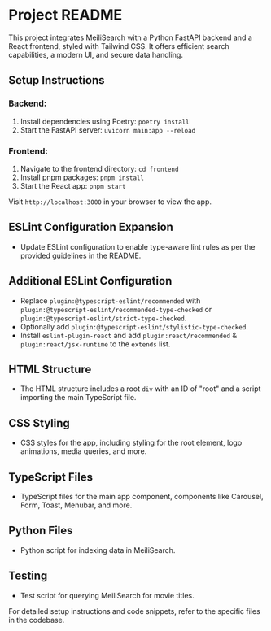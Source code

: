 # Project README

This project integrates MeiliSearch with a Python FastAPI backend and a React frontend, styled with Tailwind CSS. It offers efficient search capabilities, a modern UI, and secure data handling.

## Setup Instructions

### Backend:

1. Install dependencies using Poetry: `poetry install`
2. Start the FastAPI server: `uvicorn main:app --reload`

### Frontend:

1. Navigate to the frontend directory: `cd frontend`
2. Install pnpm packages: `pnpm install`
3. Start the React app: `pnpm start`

Visit `http://localhost:3000` in your browser to view the app.

## ESLint Configuration Expansion

- Update ESLint configuration to enable type-aware lint rules as per the provided guidelines in the README.

## Additional ESLint Configuration

- Replace `plugin:@typescript-eslint/recommended` with `plugin:@typescript-eslint/recommended-type-checked` or `plugin:@typescript-eslint/strict-type-checked`.
- Optionally add `plugin:@typescript-eslint/stylistic-type-checked`.
- Install `eslint-plugin-react` and add `plugin:react/recommended` & `plugin:react/jsx-runtime` to the `extends` list.

## HTML Structure

- The HTML structure includes a root `div` with an ID of "root" and a script importing the main TypeScript file.

## CSS Styling

- CSS styles for the app, including styling for the root element, logo animations, media queries, and more.

## TypeScript Files

- TypeScript files for the main app component, components like Carousel, Form, Toast, Menubar, and more.

## Python Files

- Python script for indexing data in MeiliSearch.

## Testing

- Test script for querying MeiliSearch for movie titles.

For detailed setup instructions and code snippets, refer to the specific files in the codebase.
